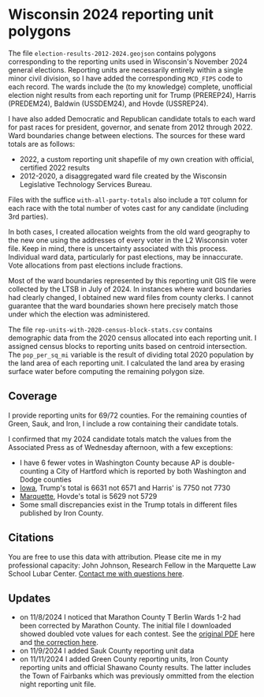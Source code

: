 # Wisconsin 2024 reporting unit polygons

The file `election-results-2012-2024.geojson` contains polygons corresponding to the reporting units used in Wisconsin's November 2024 general elections. Reporting units are necessarily entirely within a single minor civil division, so I have added the corresponding `MCD_FIPS` code to each record. The wards include the (to my knowledge) complete, unofficial election night results from each reporting unit for Trump (PREREP24), Harris (PREDEM24), Baldwin (USSDEM24), and Hovde (USSREP24).

I have also added Democratic and Republican candidate totals to each ward for past races for president, governor, and senate from 2012 through 2022. Ward boundaries change between elections. The sources for these ward totals are as follows:

* 2022, a custom reporting unit shapefile of my own creation with official, certified 2022 results
* 2012-2020, a disaggregated ward file created by the Wisconsin Legislative Technology Services Bureau.

Files with the suffice `with-all-party-totals` also include a `TOT` column for each race with the total number of votes cast for any candidate (including 3rd parties).

In both cases, I created allocation weights from the old ward geography to the new one using the addresses of every voter in the L2 Wisconsin voter file. Keep in mind, there is uncertainty associated with this process. Individual ward data, particularly for past elections, may be innaccurate. Vote allocations from past elections include fractions.

Most of the ward boundaries represented by this reporting unit GIS file were collected by the LTSB in July of 2024. In instances where ward boundaries had clearly changed, I obtained new ward files from county clerks. I cannot guarantee that the ward boundaries shown here precisely match those under which the election was administered.

The file `rep-units-with-2020-census-block-stats.csv` contains demographic data from the 2020 census allocated into each reporting unit. I assigned census blocks to reporting units based on centroid intersection. The `pop_per_sq_mi` variable is the result of dividing total 2020 population by the land area of each reporting unit. I calculated the land area by erasing surface water before computing the remaining polygon size.

## Coverage

I provide reporting units for 69/72 counties. For the remaining counties of Green, Sauk, and Iron, I include a row containing their candidate totals.

I confirmed that my 2024 candidate totals match the values from the Associated Press as of Wednesday afternoon, with a few exceptions:

* I have 6 fewer votes in Washington County because AP is double-counting a City of Hartford which is reported by both Washington and Dodge counties
* [Iowa](https://www.iowacounty.org/elections), Trump's total is 6631 not 6571 and Harris' is 7750 not 7730
* [Marquette](https://www.co.marquette.wi.us/home/showpublisheddocument/18546), Hovde's total is 5629 not 5729
* Some small discrepancies exist in the Trump totals in different files published by Iron County.

## Citations

You are free to use this data with attribution. Please cite me in my professional capacity: John Johnson, Research Fellow in the Marquette Law School Lubar Center. [Contact me with questions here](https://law.marquette.edu/faculty-and-staff-directory/john-johnson).

## Updates

* on 11/8/2024 I noticed that Marathon County T Berlin Wards 1-2 had been corrected by Marathon County. The initial file I downloaded showed doubled vote values for each contest. See the [original PDF](https://github.com/jdjohn215/wisc-election-night-data/blob/main/2024-nov/raw/Marathon%202024-11-06%2004-00-15.pdf) here and [the correction here](https://github.com/jdjohn215/wisc-election-night-data/blob/main/2024-nov/raw/Marathon%202024-11-08%2012-54-55.pdf).
* on 11/9/2024 I added Sauk County reporting unit data
* on 11/11/2024 I added Green County reporting units, Iron County reporting units and official Shawano County results. The latter includes the Town of Fairbanks which was previously ommitted from the election night reporting unit file.